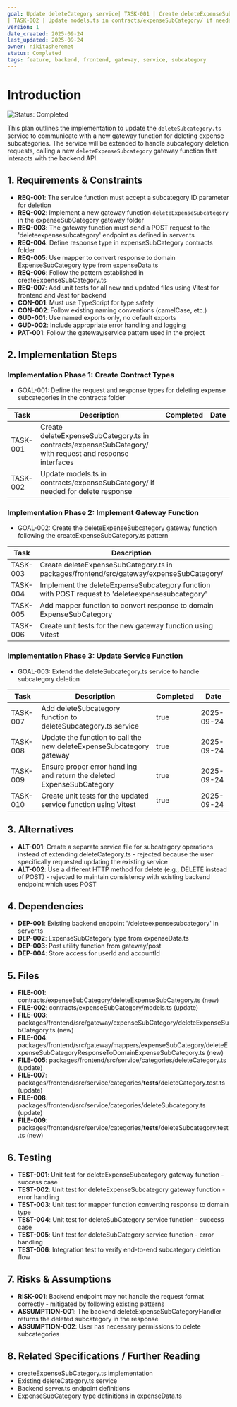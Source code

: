 ```yaml
---
goal: Update deleteCategory service| TASK-001 | Create deleteExpenseSubCategory.ts in contracts/expenseSubCategory/ with request and response interfaces | true      | 2025-09-24 |
| TASK-002 | Update models.ts in contracts/expenseSubCategory/ if needed for delete response                          | true      | 2025-09-24 |o support deleting expense subcategories
version: 1
date_created: 2025-09-24
last_updated: 2025-09-24
owner: nikitasheremet
status: Completed
tags: feature, backend, frontend, gateway, service, subcategory
---
```


# Introduction

![Status: Completed](https://img.shields.io/badge/status-Completed-brightgreen)

This plan outlines the implementation to update the `deleteSubcategory.ts` service to communicate with a new gateway function for deleting expense subcategories. The service will be extended to handle subcategory deletion requests, calling a new `deleteExpenseSubcategory` gateway function that interacts with the backend API.

## 1. Requirements & Constraints

- **REQ-001**: The service function must accept a subcategory ID parameter for deletion
- **REQ-002**: Implement a new gateway function `deleteExpenseSubcategory` in the expenseSubCategory gateway folder
- **REQ-003**: The gateway function must send a POST request to the 'deleteexpensesubcategory' endpoint as defined in server.ts
- **REQ-004**: Define response type in expenseSubCategory contracts folder
- **REQ-005**: Use mapper to convert response to domain ExpenseSubCategory type from expenseData.ts
- **REQ-006**: Follow the pattern established in createExpenseSubCategory.ts
- **REQ-007**: Add unit tests for all new and updated files using Vitest for frontend and Jest for backend
- **CON-001**: Must use TypeScript for type safety
- **CON-002**: Follow existing naming conventions (camelCase, etc.)
- **GUD-001**: Use named exports only, no default exports
- **GUD-002**: Include appropriate error handling and logging
- **PAT-001**: Follow the gateway/service pattern used in the project

## 2. Implementation Steps

### Implementation Phase 1: Create Contract Types

- GOAL-001: Define the request and response types for deleting expense subcategories in the contracts folder

| Task     | Description                                                                                              | Completed | Date |
| -------- | -------------------------------------------------------------------------------------------------------- | --------- | ---- |
| TASK-001 | Create deleteExpenseSubCategory.ts in contracts/expenseSubCategory/ with request and response interfaces |           |      |
| TASK-002 | Update models.ts in contracts/expenseSubCategory/ if needed for delete response                          |           |      |

### Implementation Phase 2: Implement Gateway Function

- GOAL-002: Create the deleteExpenseSubcategory gateway function following the createExpenseSubCategory.ts pattern

| Task     | Description                                                                                     | Completed | Date       |
| -------- | ----------------------------------------------------------------------------------------------- | --------- | ---------- |
| TASK-003 | Create deleteExpenseSubCategory.ts in packages/frontend/src/gateway/expenseSubCategory/         | true      | 2025-09-24 |
| TASK-004 | Implement the deleteExpenseSubcategory function with POST request to 'deleteexpensesubcategory' | true      | 2025-09-24 |
| TASK-005 | Add mapper function to convert response to domain ExpenseSubCategory                            | true      | 2025-09-24 |
| TASK-006 | Create unit tests for the new gateway function using Vitest                                     | true      | 2025-09-24 |

### Implementation Phase 3: Update Service Function

- GOAL-003: Extend the deleteSubcategory.ts service to handle subcategory deletion

| Task     | Description                                                            | Completed | Date       |
| -------- | ---------------------------------------------------------------------- | --------- | ---------- |
| TASK-007 | Add deleteSubcategory function to deleteSubcategory.ts service         | true      | 2025-09-24 |
| TASK-008 | Update the function to call the new deleteExpenseSubcategory gateway   | true      | 2025-09-24 |
| TASK-009 | Ensure proper error handling and return the deleted ExpenseSubCategory | true      | 2025-09-24 |
| TASK-010 | Create unit tests for the updated service function using Vitest        | true      | 2025-09-24 |

## 3. Alternatives

- **ALT-001**: Create a separate service file for subcategory operations instead of extending deleteCategory.ts - rejected because the user specifically requested updating the existing service
- **ALT-002**: Use a different HTTP method for delete (e.g., DELETE instead of POST) - rejected to maintain consistency with existing backend endpoint which uses POST

## 4. Dependencies

- **DEP-001**: Existing backend endpoint '/deleteexpensesubcategory' in server.ts
- **DEP-002**: ExpenseSubCategory type from expenseData.ts
- **DEP-003**: Post utility function from gateway/post
- **DEP-004**: Store access for userId and accountId

## 5. Files

- **FILE-001**: contracts/expenseSubCategory/deleteExpenseSubCategory.ts (new)
- **FILE-002**: contracts/expenseSubCategory/models.ts (update)
- **FILE-003**: packages/frontend/src/gateway/expenseSubCategory/deleteExpenseSubCategory.ts (new)
- **FILE-004**: packages/frontend/src/gateway/mappers/expenseSubCategory/deleteExpenseSubCategoryResponseToDomainExpenseSubCategory.ts (new)
- **FILE-005**: packages/frontend/src/service/categories/deleteCategory.ts (update)
- **FILE-007**: packages/frontend/src/service/categories/**tests**/deleteCategory.test.ts (update)
- **FILE-008**: packages/frontend/src/service/categories/deleteSubcategory.ts (update)
- **FILE-009**: packages/frontend/src/service/categories/**tests**/deleteSubcategory.test.ts (new)

## 6. Testing

- **TEST-001**: Unit test for deleteExpenseSubcategory gateway function - success case
- **TEST-002**: Unit test for deleteExpenseSubcategory gateway function - error handling
- **TEST-003**: Unit test for mapper function converting response to domain type
- **TEST-004**: Unit test for deleteSubCategory service function - success case
- **TEST-005**: Unit test for deleteSubCategory service function - error handling
- **TEST-006**: Integration test to verify end-to-end subcategory deletion flow

## 7. Risks & Assumptions

- **RISK-001**: Backend endpoint may not handle the request format correctly - mitigated by following existing patterns
- **ASSUMPTION-001**: The backend deleteExpenseSubCategoryHandler returns the deleted subcategory in the response
- **ASSUMPTION-002**: User has necessary permissions to delete subcategories

## 8. Related Specifications / Further Reading

- createExpenseSubCategory.ts implementation
- Existing deleteCategory.ts service
- Backend server.ts endpoint definitions
- ExpenseSubCategory type definitions in expenseData.ts
